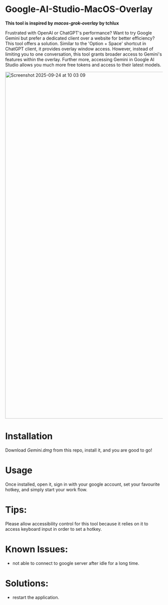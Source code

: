 # Google-AI-Studio-MacOS-Overlay
**This tool is inspired by *macos-grok-overlay* by tchlux**

Frustrated with OpenAI or ChatGPT's performance? Want to try Google Gemini but prefer a dedicated client over a website for better efficiency? This tool offers a solution. Similar to the 'Option + Space' shortcut in ChatGPT client, it provides overlay window access. However, instead of limiting you to one conversation, this tool grants broader access to Gemini's features within the overlay. Further more, accessing Gemini in Google AI Studio allows you much more free tokens and access to their latest models.

<img width="1710" height="1107" alt="Screenshot 2025-09-24 at 10 03 09" src="https://github.com/user-attachments/assets/33f31557-3a29-45b2-a79c-8e8def25740a" />

# Installation
Download *Gemini.dmg* from this repo, install it, and you are good to go!

# Usage
Once installed, open it, sign in with your google account, set your favourite hotkey, and simply start your work flow. 

# Tips:
Please allow accessibility control for this tool because it relies on it to access keyboard input in order to set a hotkey.

# Known Issues:
- not able to connect to google server after idle for a long time.

# Solutions:
- restart the application.
